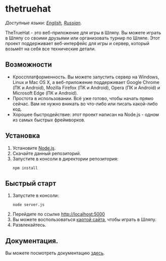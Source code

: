# thetruehat
*Доступные языки: [English](README.md), [Russian](README.ru.md).*

TheTrueHat - это веб-приложение для игры в Шляпу. Вы можете играть в Шляпу со своими друзьями или организовать турнир по Шляпе.
Этот проект поддерживает веб-интерфейс для игры и сервер, который возьмёт на себя все технические детали.

## Возможности
* Кроссплатформенность. Вы можете запустить сервер на Windows, Linux и Mac OS X, а веб-приложение поддерживает Google Chrome (ПК и Android), Mozilla Firefox (ПК и Android), Opera (ПК и Android) и Microsoft Edge (ПК и Android).
* Простота в использовании. Всё уже готово, чтобы начать прямо сейчас. Вам не нужно вникать во что-либо или писать какой-либо код.
* Хорошее быстродействие: этот проект написан на Node.js - одном из самых быстрых фреймворков. 

## Установка
1. Установите [Node.js](https://nodejs.org/).
1. Скачайте данный репозиторий.
1. Запустите в консоли в директории репозитория:
    ```shell script
    npm install
    ```

## Быстрый старт
1. Запустите в консоли:
    ```shell script
    node server.js
    ```
1. Перейдите по ссылке [http://localhost:5000](http://localhost:5000)
1. Вы можете воспользоваться [картой сайта](docs/site_map.ru.md), чтобы играть в Шляпу.
1. Развлекайтесь.

## Документация.
Вы можете посмотреть документацию [здесь](docs/main.ru.md).
